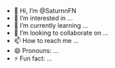 - 👋 Hi, I’m @SaturnnFN
- 👀 I’m interested in ...
- 🌱 I’m currently learning ...
- 💞️ I’m looking to collaborate on ...
- 📫 How to reach me ...
- 😄 Pronouns: ...
- ⚡ Fun fact: ...

<!---
SaturnnFN/SaturnnFN is a ✨ special ✨ repository because its `README.md` (this file) appears on your GitHub profile.
You can click the Preview link to take a look at your changes.
--->
